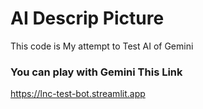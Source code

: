 # AI Descrip Picture
 This code is My attempt to Test AI of Gemini
### You can play with Gemini This Link
 https://lnc-test-bot.streamlit.app
